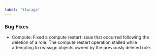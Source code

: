 ```yaml
---
label: 'Storage'
---
```


### Bug Fixes

- Compute: Fixed a compute restart issue that occurred following the deletion of a role. The compute restart operation stalled while attempting to reassign objects owned by the previously deleted role.
